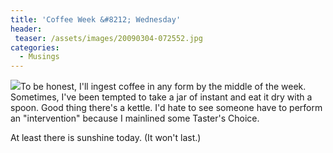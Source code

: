 ```yaml
---
title: 'Coffee Week &#8212; Wednesday'
header:
 teaser: /assets/images/20090304-072552.jpg
categories:
  - Musings
---
```

<img src="https://douglangille.github.io/assets/images/20090304-072552.jpg">To be honest, I'll ingest coffee in any form by the middle of the week. Sometimes, I've been tempted to take a jar of instant and eat it dry with a spoon. Good thing there's a kettle. I'd hate to see someone have to perform an "intervention" because I mainlined some Taster's Choice.

At least there is sunshine today. (It won't last.)